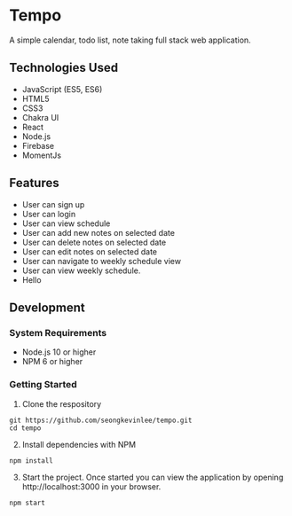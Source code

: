 # Tempo

A simple calendar, todo list, note taking full stack web application.


## Technologies Used
* JavaScript (ES5, ES6)
* HTML5
* CSS3
* Chakra UI
* React
* Node.js
* Firebase
* MomentJs


## Features
* User can sign up
* User can login
* User can view schedule
* User can add new notes on selected date
* User can delete notes on selected date
* User can edit notes on selected date
* User can navigate to weekly schedule view
* User can view weekly schedule.
* Hello

## Development


### System Requirements
* Node.js 10 or higher
* NPM 6 or higher

### Getting Started
1. Clone the respository
```
git https://github.com/seongkevinlee/tempo.git
cd tempo
```
2. Install dependencies with NPM
```
npm install
```
3. Start the project. Once started you can view the application by opening http://localhost:3000 in your browser.
```
npm start
```
